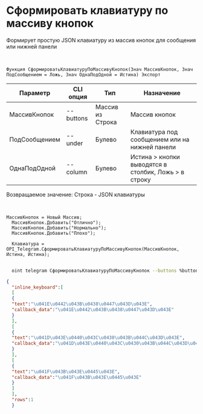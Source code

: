 ﻿---
sidebar_position: 12
---

# Сформировать клавиатуру по массиву кнопок
 Формирует простую JSON клавиатуру из массив кнопок для сообщения или нижней панели


<br/>


`Функция СформироватьКлавиатуруПоМассивуКнопок(Знач МассивКнопок, Знач ПодСообщением = Ложь, Знач ОднаПодОдной = Истина) Экспорт`

  | Параметр | CLI опция | Тип | Назначение |
  |-|-|-|-|
  | МассивКнопок | --buttons | Массив из Строка | Массив кнопок |
  | ПодСообщением | --under | Булево | Клавиатура под сообщением или на нижней панели |
  | ОднаПодОдной | --column | Булево | Истина > кнопки выводятся в столбик, Ложь > в строку |

  
  Возвращаемое значение:   Строка -  JSON клавиатуры

<br/>




```bsl title="Пример кода"
МассивКнопок = Новый Массив;
  МассивКнопок.Добавить("Отлично");
  МассивКнопок.Добавить("Нормально");
  МассивКнопок.Добавить("Плохо");
  
  Клавиатура = OPI_Telegram.СформироватьКлавиатуруПоМассивуКнопок(МассивКнопок, Истина, Истина);
```
	


```sh title="Пример команды CLI"
    
  oint telegram СформироватьКлавиатуруПоМассивуКнопок --buttons %buttons% --under %under% --column %column%

```

```json title="Результат"
{
  "inline_keyboard":[
  [
  {
  "text":"\u041E\u0442\u043B\u0438\u0447\u043D\u043E",
  "callback_data":"\u041E\u0442\u043B\u0438\u0447\u043D\u043E"
  }
  ],
  [
  {
  "text":"\u041D\u043E\u0440\u043C\u0430\u043B\u044C\u043D\u043E",
  "callback_data":"\u041D\u043E\u0440\u043C\u0430\u043B\u044C\u043D\u043E"
  }
  ],
  [
  {
  "text":"\u041F\u043B\u043E\u0445\u043E",
  "callback_data":"\u041F\u043B\u043E\u0445\u043E"
  }
  ]
  ],
  "rows":1
  }
```

